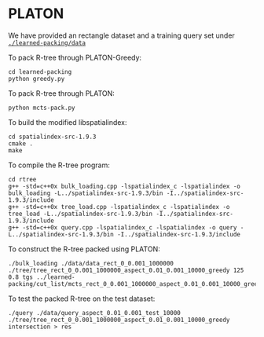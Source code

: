# PLATON

We have provided an rectangle dataset and a training query set under [`./learned-packing/data`](./learned-packing/data)

To pack R-tree through PLATON-Greedy:
```
cd learned-packing
python greedy.py
```

To pack R-tree through PLATON:
```
python mcts-pack.py
```

To build the modified libspatialindex:
```
cd spatialindex-src-1.9.3
cmake .
make
```

To compile the R-tree program: 
```
cd rtree
g++ -std=c++0x bulk_loading.cpp -lspatialindex_c -lspatialindex -o bulk_loading -L../spatialindex-src-1.9.3/bin -I../spatialindex-src-1.9.3/include
g++ -std=c++0x tree_load.cpp -lspatialindex_c -lspatialindex -o tree_load -L../spatialindex-src-1.9.3/bin -I../spatialindex-src-1.9.3/include
g++ -std=c++0x query.cpp -lspatialindex_c -lspatialindex -o query -L../spatialindex-src-1.9.3/bin -I../spatialindex-src-1.9.3/include
```

To construct the R-tree packed using PLATON:
```
./bulk_loading ./data/data_rect_0_0.001_1000000 ./tree/tree_rect_0_0.001_1000000_aspect_0.01_0.001_10000_greedy 125 0.8 tgs ../learned-packing/cut_list/mcts_rect_0_0.001_1000000_aspect_0.01_0.001_10000_greedy
```

To test the packed R-tree on the test dataset:
```
./query ./data/query_aspect_0.01_0.001_test_10000 ./tree/tree_rect_0_0.001_1000000_aspect_0.01_0.001_10000_greedy intersection > res
```

